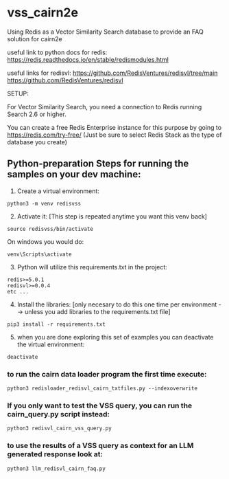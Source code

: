 # vss_cairn2e
Using Redis as a Vector Similarity Search database to provide an FAQ solution for cairn2e 

useful link to python docs for redis:
https://redis.readthedocs.io/en/stable/redismodules.html 

useful links for redisvl:
https://github.com/RedisVentures/redisvl/tree/main 
https://github.com/RedisVentures/redisvl 

SETUP:

For Vector Similarity Search, you need a connection to Redis running Search 2.6 or higher.

You can create a free Redis Enterprise instance for this purpose by going to https://redis.com/try-free/   (Just be sure to select Redis Stack as the type of database you create) 

## Python-preparation Steps for running the samples on your dev machine:


1. Create a virtual environment:

```
python3 -m venv redisvss
```

2. Activate it:  [This step is repeated anytime you want this venv back]

```
source redisvss/bin/activate
```

On windows you would do:

```
venv\Scripts\activate
```

3. Python will utilize this requirements.txt in the project:

```
redis>=5.0.1
redisvl>=0.0.4
etc ...
```

4. Install the libraries: 
[only necesary to do this one time per environment --> unless you add libraries to the requirements.txt file]

```
pip3 install -r requirements.txt
```

5. when you are done exploring this set of examples you can deactivate the virtual environment:

```
deactivate
```

### to run the cairn data loader program the first time execute:

``` 
python3 redisloader_redisvl_cairn_txtfiles.py --indexoverwrite
```

### If you only want to test the VSS query, you can run the cairn_query.py script instead: 

``` 
python3 redisvl_cairn_vss_query.py
```

### to use the results of a VSS query as context for an LLM generated response look at:
```
python3 llm_redisvl_cairn_faq.py
```

